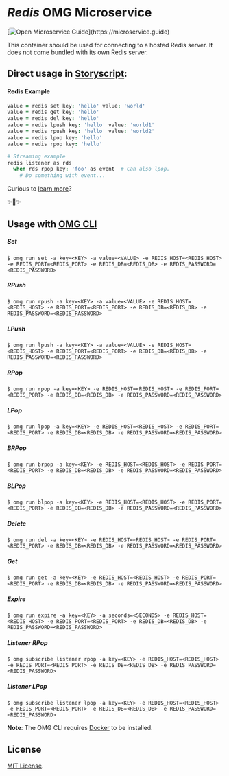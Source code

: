 # _Redis_ OMG Microservice

[![Open Microservice Guide](https://img.shields.io/badge/OMG%20Enabled-👍-green.svg?)](https://microservice.guide)

This container should be used for connecting to a hosted Redis server. It does not come bundled with its own Redis server.

## Direct usage in [Storyscript](https://storyscript.io/):

#### Redis Example
```coffee
value = redis set key: 'hello' value: 'world'
value = redis get key: 'hello'
value = redis del key: 'hello'
value = redis lpush key: 'hello' value: 'world1'
value = redis rpush key: 'hello' value: 'world2'
value = redis lpop key: 'hello'
value = redis rpop key: 'hello'

# Streaming example
redis listener as rds
  when rds rpop key: 'foo' as event  # Can also lpop.
    # Do something with event...
```

Curious to [learn more](https://docs.storyscript.io/)?

✨🍰✨

## Usage with [OMG CLI](https://www.npmjs.com/package/omg)

##### Set
```shell
$ omg run set -a key=<KEY> -a value=<VALUE> -e REDIS_HOST=<REDIS_HOST> -e REDIS_PORT=<REDIS_PORT> -e REDIS_DB=<REDIS_DB> -e REDIS_PASSWORD=<REDIS_PASSWORD>
```
##### RPush
```shell
$ omg run rpush -a key=<KEY> -a value=<VALUE> -e REDIS_HOST=<REDIS_HOST> -e REDIS_PORT=<REDIS_PORT> -e REDIS_DB=<REDIS_DB> -e REDIS_PASSWORD=<REDIS_PASSWORD>
```
##### LPush
```shell
$ omg run lpush -a key=<KEY> -a value=<VALUE> -e REDIS_HOST=<REDIS_HOST> -e REDIS_PORT=<REDIS_PORT> -e REDIS_DB=<REDIS_DB> -e REDIS_PASSWORD=<REDIS_PASSWORD>
```
##### RPop
```shell
$ omg run rpop -a key=<KEY> -e REDIS_HOST=<REDIS_HOST> -e REDIS_PORT=<REDIS_PORT> -e REDIS_DB=<REDIS_DB> -e REDIS_PASSWORD=<REDIS_PASSWORD>
```
##### LPop
```shell
$ omg run lpop -a key=<KEY> -e REDIS_HOST=<REDIS_HOST> -e REDIS_PORT=<REDIS_PORT> -e REDIS_DB=<REDIS_DB> -e REDIS_PASSWORD=<REDIS_PASSWORD>
```
##### BRPop
```shell
$ omg run brpop -a key=<KEY> -e REDIS_HOST=<REDIS_HOST> -e REDIS_PORT=<REDIS_PORT> -e REDIS_DB=<REDIS_DB> -e REDIS_PASSWORD=<REDIS_PASSWORD>
```
##### BLPop
```shell
$ omg run blpop -a key=<KEY> -e REDIS_HOST=<REDIS_HOST> -e REDIS_PORT=<REDIS_PORT> -e REDIS_DB=<REDIS_DB> -e REDIS_PASSWORD=<REDIS_PASSWORD>
```
##### Delete
```shell
$ omg run del -a key=<KEY> -e REDIS_HOST=<REDIS_HOST> -e REDIS_PORT=<REDIS_PORT> -e REDIS_DB=<REDIS_DB> -e REDIS_PASSWORD=<REDIS_PASSWORD>
```
##### Get
```shell
$ omg run get -a key=<KEY> -e REDIS_HOST=<REDIS_HOST> -e REDIS_PORT=<REDIS_PORT> -e REDIS_DB=<REDIS_DB> -e REDIS_PASSWORD=<REDIS_PASSWORD>
```
##### Expire
```shell
$ omg run expire -a key=<KEY> -a seconds=<SECONDS> -e REDIS_HOST=<REDIS_HOST> -e REDIS_PORT=<REDIS_PORT> -e REDIS_DB=<REDIS_DB> -e REDIS_PASSWORD=<REDIS_PASSWORD>
```
##### Listener RPop
```shell
$ omg subscribe listener rpop -a key=<KEY> -e REDIS_HOST=<REDIS_HOST> -e REDIS_PORT=<REDIS_PORT> -e REDIS_DB=<REDIS_DB> -e REDIS_PASSWORD=<REDIS_PASSWORD>
```
##### Listener LPop
```shell
$ omg subscribe listener lpop -a key=<KEY> -e REDIS_HOST=<REDIS_HOST> -e REDIS_PORT=<REDIS_PORT> -e REDIS_DB=<REDIS_DB> -e REDIS_PASSWORD=<REDIS_PASSWORD>
```
**Note**: The OMG CLI requires [Docker](https://docs.docker.com/install/) to be installed.

## License
[MIT License](https://github.com/omg-services/redis/blob/master/LICENSE).

